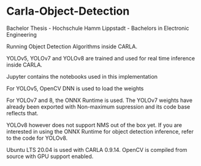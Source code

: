 # Carla-Object-Detection

Bachelor Thesis - Hochschule Hamm Lippstadt - Bachelors in Electronic Engineering

Running Object Detection Algorithms inside CARLA. 


YOLOv5, YOLOv7 and YOLOv8 are trained and used for real time inference inside CARLA.


Jupyter contains the notebooks used in this implementation

For YOLOv5, OpenCV DNN is used to load the weights

For YOLOv7 and 8, the ONNX Runtime is used. The YOLOv7 weights have already been exported with Non-maximum supression and its code base reflects that. 

YOLOv8 however does not support NMS out of the box yet. If you are interested in using the ONNX Runtime for object detection inference, refer to the code for YOLOv8.

Ubuntu LTS 20.04 is used with CARLA 0.9.14. OpenCV is compiled from source with GPU support enabled. 
